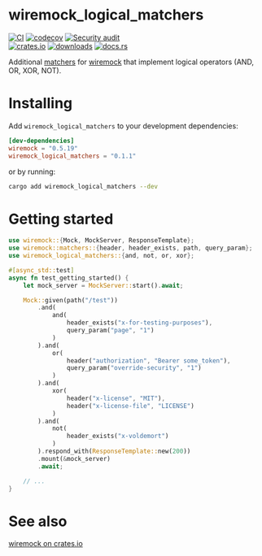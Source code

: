 # wiremock_logical_matchers

[![CI](https://github.com/clechasseur/wiremock_logical_matchers/actions/workflows/ci.yml/badge.svg?branch=main&event=push)](https://github.com/clechasseur/wiremock_logical_matchers/actions/workflows/ci.yml) [![codecov](https://codecov.io/gh/clechasseur/wiremock_logical_matchers/branch/main/graph/badge.svg?token=NIW54Q8UC3)](https://codecov.io/gh/clechasseur/wiremock_logical_matchers) [![Security audit](https://github.com/clechasseur/wiremock_logical_matchers/actions/workflows/audit-check.yml/badge.svg?branch=main)](https://github.com/clechasseur/wiremock_logical_matchers/actions/workflows/audit-check.yml)<br/>
[![crates.io](https://img.shields.io/crates/v/wiremock_logical_matchers.svg)](https://crates.io/crates/wiremock_logical_matchers) [![downloads](https://img.shields.io/crates/d/wiremock_logical_matchers.svg)](https://crates.io/crates/wiremock_logical_matchers) [![docs.rs](https://img.shields.io/badge/docs-latest-blue.svg)](https://docs.rs/wiremock_logical_matchers)

Additional [matchers](https://docs.rs/wiremock/latest/wiremock/trait.Match.html) for [wiremock](https://crates.io/crates/wiremock) that implement logical operators (AND, OR, XOR, NOT).

# Installing

Add `wiremock_logical_matchers` to your development dependencies:

```toml
[dev-dependencies]
wiremock = "0.5.19"
wiremock_logical_matchers = "0.1.1"
```

or by running:

```bash
cargo add wiremock_logical_matchers --dev
```

# Getting started

```rust
use wiremock::{Mock, MockServer, ResponseTemplate};
use wiremock::matchers::{header, header_exists, path, query_param};
use wiremock_logical_matchers::{and, not, or, xor};

#[async_std::test]
async fn test_getting_started() {
    let mock_server = MockServer::start().await;

    Mock::given(path("/test"))
        .and(
            and(
                header_exists("x-for-testing-purposes"),
                query_param("page", "1")
            )
        ).and(
            or(
                header("authorization", "Bearer some_token"),
                query_param("override-security", "1")
            )
        ).and(
            xor(
                header("x-license", "MIT"),
                header("x-license-file", "LICENSE")
            )
        ).and(
            not(
                header_exists("x-voldemort")
            )
        ).respond_with(ResponseTemplate::new(200))
        .mount(&mock_server)
        .await;

    // ...
}
```

# See also

[wiremock on crates.io](https://crates.io/crates/wiremock)
